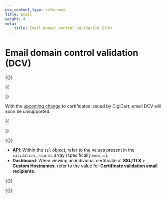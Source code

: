 ```yaml
---
pcx_content_type: reference
title: Email
weight: 4
meta:
    title: Email domain control validation (DCV)
---
```


# Email domain control validation (DCV)

{{<render file="../../ssl/_partials/_email-validation-definition.md">}}
<br>

{{<Aside type="note">}}

With the [upcoming change](/ssl/reference/migration-guides/digicert-update/custom-hostname-certificates/) to certificates issued by DigiCert, email DCV will soon be unsupported.

{{</Aside>}}
 
{{<render file="_ssl-for-saas-create-hostname.md">}}
<br>
 
- [**API**](https://api.cloudflare.com/#custom-hostname-for-a-zone-custom-hostname-details): Within the `ssl` object, refer to the values present in the `validation_records` array (specifically `emails`).
- **Dashboard**: When viewing an individual certificate at **SSL/TLS** > **Custom Hostnames**, refer to the value for **Certificate validation email recipients**.
 
{{<render file="../../ssl/_partials/_email-validation-process.md">}}
 
{{<render file="_ssl-for-saas-validate-patch.md">}}